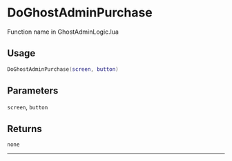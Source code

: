 # DoGhostAdminPurchase
Function name in GhostAdminLogic.lua
## Usage
```lua
DoGhostAdminPurchase(screen, button)
```
## Parameters
`screen`, `button`
## Returns
`none`

---